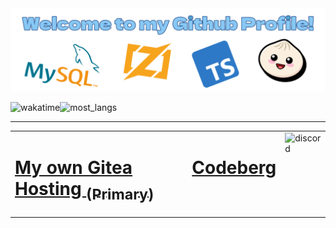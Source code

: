 <img src="./banner2.png">

<img src="https://github-readme-stats.vercel.app/api/wakatime?username=Tira&theme=tokyonight&langs_count=6&layout=compact&range=all_time" alt="wakatime" width="62.25%"><img src="https://github-readme-stats.vercel.app/api/top-langs/?username=TiranexDev&theme=tokyonight&langs_count=2" alt="most_langs" width="37.75%">

<hr></hr>

<table align="center">
 <tr>
    <td valign="top"><h1><a href="https://gitea.tiramify.dev/tiramify">My own Gitea Hosting <sub>(Primary)</sub></a></h1></td>
    <td valign="top"><h1><a href="https://codeberg.org/tiramify">Codeberg</a></h1></td>
    <td valign="top"><img src="https://discord.c99.nl/widget/theme-4/572355330143682561.png" alt="discord"></td>
  </tr>
</table>
